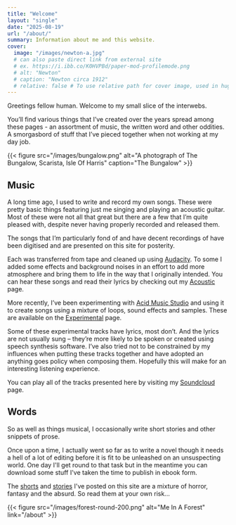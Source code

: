 ```yaml
---
title: "Welcome"
layout: "single"
date: "2025-08-19"
url: "/about/"
summary: Information about me and this website.
cover:
  image: "/images/newton-a.jpg"
  # can also paste direct link from external site
  # ex. https://i.ibb.co/K0HVPBd/paper-mod-profilemode.png
  # alt: "Newton"
  # caption: "Newton circa 1912"
  # relative: false # To use relative path for cover image, used in hugo Page-bundles
---
```


Greetings fellow human. Welcome to my small slice of the interwebs.

You’ll find various things that I’ve created over the years spread among these pages - an assortment of music, the written word and other oddities. A smorgasbord of stuff that I’ve pieced together when not working at my day job.

{{< figure
  src="/images/bungalow.png"
  alt="A photograph of The Bungalow, Scarista, Isle Of Harris"
  caption="The Bungalow" >}}

## Music

A long time ago, I used to write and record my own songs. These were pretty basic things featuring just me singing and playing an acoustic guitar. Most of these were not all that great but there are a few that I’m quite pleased with, despite never having properly recorded and released them.

The songs that I’m particularly fond of and have decent recordings of have been digitised and are presented on this site for posterity.

Each was transferred from tape and cleaned up using [Audacity](https://www.audacityteam.org/). To some I added some effects and background noises in an effort to add more atmosphere and bring them to life in the way that I originally intended. You can hear these songs and read their lyrics by checking out my [Acoustic](/acoustic) page.

More recently, I’ve been experimenting with [Acid Music Studio](https://www.magix.com/gb/music/acid/acid-music-studio/) and using it to create songs using a mixture of loops, sound effects and samples. These are available on the [Experimental](/experimental) page.

Some of these experimental tracks have lyrics, most don’t. And the lyrics are not usually sung – they’re more likely to be spoken or created using speech synthesis software. I’ve also tried not to be constrained by my influences when putting these tracks together and have adopted an anything goes policy when composing them. Hopefully this will make for an interesting listening experience.

You can play all of the tracks presented here by visiting my [Soundcloud](https://www.soundcloud.com/scarista) page.

## Words

So as well as things musical, I occasionally write short stories and other snippets of prose.

Once upon a time, I actually went so far as to write a novel though it needs a hell of a lot of editing before it is fit to be unleashed on an unsuspecting world. One day I'll get round to that task but in the meantime you can download some stuff I've taken the time to publish in ebook form.

The [shorts](/categories/shorts) and [stories](/stories) I've posted on this site are a mixture of horror, fantasy and the absurd. So read them at your own risk...

{{< figure src="/images/forest-round-200.png" alt="Me In A Forest" link="/about" >}}
